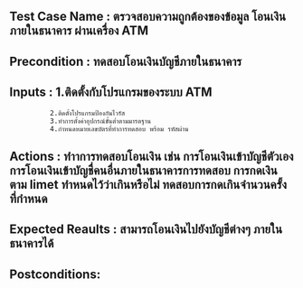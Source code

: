 ## Test Case Name :  ตรวจสอบความถูกต้องของข้อมูล โอนเงิน ภายในธนาคาร ผ่านเครื่อง ATM
## Precondition :  ทดสอบโอนเงินบัญชีภายในธนาคาร
## Inputs :   1.ติดตั้งกับโปรแกรมของระบบ ATM 
              2.ติดตั้งโปรแกรมป้องกันไวรัส 
              3.ทำการตั้งค่าอุปกรณ์ขั้นต่ำตามมารตฐาน
              4.กำหนดหมายเลขบัตรที่ทำการทดสอบ พร้อม รหัสผ่าน
## Actions : ทำาการทดสอบโอนเงิน เช่น การโอนเงินเข้าบัญชีตัวเอง การโอนเงินเข้าบัญชื่คนอื่นภายในธนาคารการทดสอบ  การกดเงินตาม limet ทำหนดไว้ว่าเกินหรือไม่ ทดสอบการกดเกินจำนวนครั้ง ที่กำหนด   
## Expected Reaults : สามารถโอนเงินไปยังบัญชีต่างๆ ภายในธนาคารได้
## Postconditions:
 
